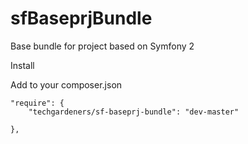 sfBaseprjBundle
===============

Base bundle for project based on Symfony 2


Install

Add to your composer.json

    "require": {
        "techgardeners/sf-baseprj-bundle": "dev-master"        
        
    },